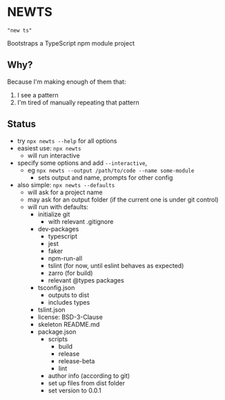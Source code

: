 # NEWTS

`"new ts"`

Bootstraps a TypeScript npm module project

## Why?

Because I'm making enough of them that:
1. I see a pattern
2. I'm tired of manually repeating that pattern


## Status

- try `npx newts --help` for all options
- easiest use: `npx newts`
    - will run interactive
- specify some options and add `--interactive`, 
    - eg `npx newts --output /path/to/code --name some-module` 
        - sets output and name, prompts for other config
- also simple: `npx newts --defaults`
    - will ask for a project name
    - may ask for an output folder (if the current one is under git control)
    - will run with defaults:
        - initialize git
            - with relevant .gitignore
        - dev-packages
            - typescript
            - jest
            - faker
            - npm-run-all
            - tslint (for now, until eslint behaves as expected)
            - zarro (for build)
            - relevant @types packages
        - tsconfig.json
            - outputs to dist
            - includes types
        - tslint.json
        - license: BSD-3-Clause
        - skeleton README.md
        - package.json
            - scripts
                - build
                - release
                - release-beta
                - lint
            - author info (according to git)
            - set up files from dist folder
            - set version to 0.0.1

